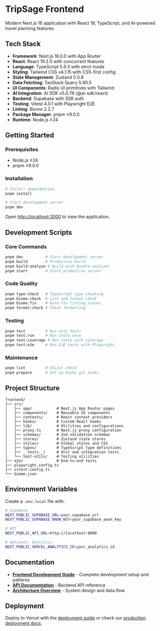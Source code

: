 # TripSage Frontend

Modern Next.js 16 application with React 19, TypeScript, and AI-powered travel planning features.

## Tech Stack

- **Framework**: Next.js 16.0.0 with App Router
- **React**: React 19.2.0 with concurrent features
- **Language**: TypeScript 5.9.3 with strict mode
- **Styling**: Tailwind CSS v4.1.15 with CSS-first config
- **State Management**: Zustand 5.0.8
- **Data Fetching**: TanStack Query 5.90.5
- **UI Components**: Radix UI primitives with Tailwind
- **AI Integration**: AI SDK v5.0.76 (@ai-sdk/react)
- **Backend**: Supabase with SSR auth
- **Testing**: Vitest 4.0.1 with Playwright E2E
- **Linting**: Biome 2.2.7
- **Package Manager**: pnpm ≥9.0.0
- **Runtime**: Node.js ≥24

## Getting Started

### Prerequisites

- Node.js ≥24
- pnpm ≥9.0.0

### Installation

```bash
# Install dependencies
pnpm install

# Start development server
pnpm dev
```

Open [http://localhost:3000](http://localhost:3000) to view the application.

## Development Scripts

### Core Commands

```bash
pnpm dev          # Start development server
pnpm build        # Production build
pnpm build:analyze # Build with bundle analyzer
pnpm start        # Start production server
```

### Code Quality

```bash
pnpm type-check   # TypeScript type checking
pnpm biome:check  # Lint and format check
pnpm biome:fix    # Auto-fix linting issues
pnpm format:check # Check formatting
```

### Testing

```bash
pnpm test         # Run unit tests
pnpm test:run     # Run tests once
pnpm test:coverage # Run tests with coverage
pnpm test:e2e     # Run E2E tests with Playwright
```

### Maintenance

```bash
pnpm lint         # ESLint check
pnpm prepare      # Set up Husky git hooks
```

## Project Structure

```text
frontend/
├── src/
│   ├── app/           # Next.js App Router pages
│   ├── components/    # Reusable UI components
│   ├── contexts/      # React context providers
│   ├── hooks/         # Custom React hooks
│   ├── lib/           # Utilities and configurations
│   ├── proxy.ts       # Next.js proxy configuration
│   ├── schemas/       # Zod validation schemas
│   ├── stores/        # Zustand state stores
│   ├── styles/        # Global styles and CSS
│   ├── types/         # TypeScript type definitions
│   ├── __tests__/     # Unit and integration tests
│   └── test-utils/    # Testing utilities
├── e2e/               # End-to-end tests
├── playwright.config.ts
├── vitest.config.ts
└── biome.json
```

## Environment Variables

Create a `.env.local` file with:

```bash
# Supabase
NEXT_PUBLIC_SUPABASE_URL=your_supabase_url
NEXT_PUBLIC_SUPABASE_ANON_KEY=your_supabase_anon_key

# API
NEXT_PUBLIC_API_URL=http://localhost:8000

# Optional: Analytics
NEXT_PUBLIC_VERCEL_ANALYTICS_ID=your_analytics_id
```

## Documentation

- **[Frontend Development Guide](../docs/developers/frontend-development.md)** - Complete development setup and patterns
- **[API Documentation](../docs/api/README.md)** - Backend API reference
- **[Architecture Overview](../docs/architecture/README.md)** - System design and data flow

## Deployment

Deploy to Vercel with the [deployment guide](../.github/DEPLOYMENT.md) or check our [production deployment docs](../docs/operators/deployment-guide.md).
